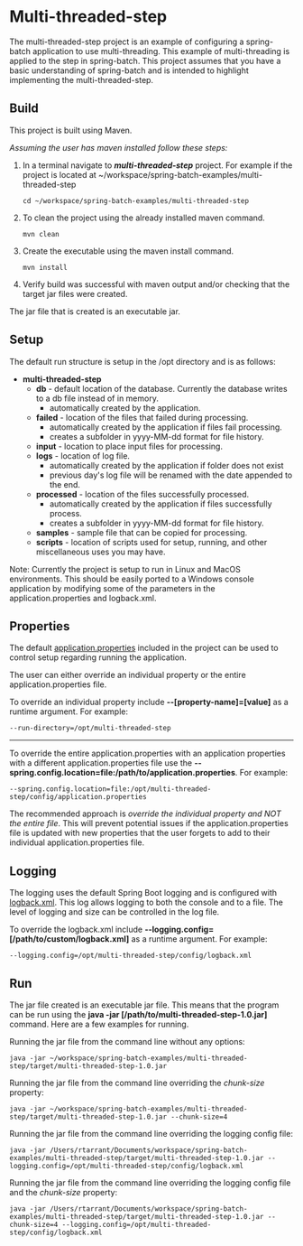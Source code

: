 # Multi-threaded-step
The multi-threaded-step project is an example of configuring a spring-batch application to use multi-threading. This example of multi-threading is applied to the step in spring-batch. This project assumes that you have a basic understanding of spring-batch and is intended to highlight implementing the multi-threaded-step. 

## Build
This project is built using Maven. 

*Assuming the user has maven installed follow these steps:*

1. In a terminal navigate to ***multi-threaded-step*** project. For example if the project is located at ~/workspace/spring-batch-examples/multi-threaded-step
   ```
   cd ~/workspace/spring-batch-examples/multi-threaded-step
   ```
2. To clean the project using the already installed maven command.
   ```
   mvn clean
   ```
3. Create the executable using the maven install command.
   ```
   mvn install
   ```
4. Verify build was successful with maven output and/or checking that the target jar files were created.

The jar file that is created is an executable jar.

## Setup
The default run structure is setup in the /opt directory and is as follows:

* **multi-threaded-step**
  * **db** - default location of the database. Currently the database writes to a db file instead of in memory.
    * automatically created by the application.
  * **failed** - location of the files that failed during processing.
    * automatically created by the application if files fail processing.
    * creates a subfolder in yyyy-MM-dd format for file history.
  * **input** - location to place input files for processing.
  * **logs** - location of log file.
    * automatically created by the application if folder does not exist
    * previous day's log file will be renamed with the date appended to the end.
  * **processed** - location of the files successfully processed.
    * automatically created by the application if files successfully process.
    * creates a subfolder in yyyy-MM-dd format for file history.
  * **samples** - sample file that can be copied for processing.
  * **scripts** - location of scripts used for setup, running, and other miscellaneous uses you may have.

Note: Currently the project is setup to run in Linux and MacOS environments. This should be easily ported to a Windows console application by modifying some of the parameters in the application.properties and logback.xml.

## Properties
The default [application.properties](./src/main/resources/application.properties) included in the project can be used to control setup regarding running the application.

The user can either override an individual property or the entire application.properties file.

To override an individual property include **--[property-name]=[value]** as a runtime argument. For example:
```
--run-directory=/opt/multi-threaded-step
```

______

To override the entire application.properties with an application properties with a different application.properties file use the **--spring.config.location=file:/path/to/application.properties**. For example:
```
--spring.config.location=file:/opt/multi-threaded-step/config/application.properties
```

The recommended approach is *override the individual property and NOT the entire file*. This will prevent potential issues if the application.properties file is updated with new properties that the user forgets to add to their individual application.properties file.

## Logging
The logging uses the default Spring Boot logging and is configured with [logback.xml](./src/main/resources/logback.xml). This log allows logging to both the console and to a file. The level of logging and size can be controlled in the log file.

To override the logback.xml include **--logging.config=[/path/to/custom/logback.xml]** as a runtime argument. For example:
```
--logging.config=/opt/multi-threaded-step/config/logback.xml
```

## Run

The jar file created is an executable jar file. This means that the program can be run using the **java -jar [/path/to/multi-threaded-step-1.0.jar]** command. Here are a few examples for running.

Running the jar file from the command line without any options:
```
java -jar ~/workspace/spring-batch-examples/multi-threaded-step/target/multi-threaded-step-1.0.jar
```

Running the jar file from the command line overriding the *chunk-size* property:
```
java -jar ~/workspace/spring-batch-examples/multi-threaded-step/target/multi-threaded-step-1.0.jar --chunk-size=4
```

Running the jar file from the command line overriding the logging config file:
```
java -jar /Users/rtarrant/Documents/workspace/spring-batch-examples/multi-threaded-step/target/multi-threaded-step-1.0.jar --logging.config=/opt/multi-threaded-step/config/logback.xml
```

Running the jar file from the command line overriding the logging config file and the *chunk-size* property:
```
java -jar /Users/rtarrant/Documents/workspace/spring-batch-examples/multi-threaded-step/target/multi-threaded-step-1.0.jar --chunk-size=4 --logging.config=/opt/multi-threaded-step/config/logback.xml
```
